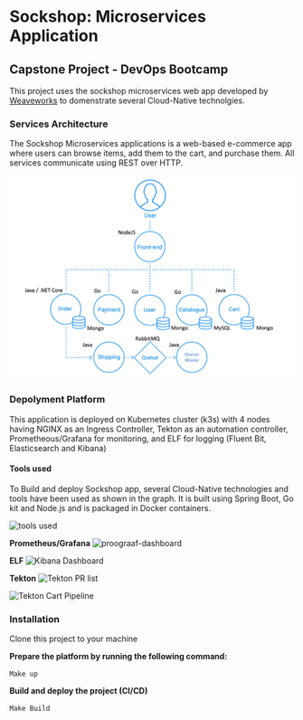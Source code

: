 # Sockshop: Microservices Application
## Capstone Project - DevOps Bootcamp 
This project uses the sockshop microservices web app developed by [Weaveworks](https://www.weave.works/) to domenstrate several Cloud-Native technolgies. 



### Services Architecture 
The Sockshop Microservices applications is a web-based e-commerce app where users can browse items, add them to the cart, and purchase them. All services communicate using REST over HTTP. 

![Services Architectire](https://github.com/microservices-demo/microservices-demo.github.io/blob/HEAD/assets/Architecture.png?raw=true  "Weaveworks Sockshop Architecture")

### Depolyment Platform 
This application is deployed on Kubernetes cluster (k3s)  with 4 nodes having NGINX as an Ingress Controller, Tekton as an automation controller, Prometheous/Grafana for monitoring, and ELF for logging (Fluent Bit, Elasticsearch and Kibana)


#### Tools used
To Build and deploy Sockshop app, several Cloud-Native technologies and tools have been used as shown in the graph. It is built using Spring Boot, Go kit and Node.js and is packaged in Docker containers. 

![tools used](https://user-images.githubusercontent.com/63632708/97748824-22565d00-1aff-11eb-9bfb-42f94151fc8c.png)



**Prometheus/Grafana**
![proograaf-dashboard](https://user-images.githubusercontent.com/63632708/97748916-474ad000-1aff-11eb-9317-a954534927d5.png)



**ELF** 
![Kibana Dashboard](https://user-images.githubusercontent.com/63632708/97749584-5b430180-1b00-11eb-9093-1c224fd45f0d.png)



**Tekton**
![Tekton PR list](https://user-images.githubusercontent.com/63632708/97749802-bbd23e80-1b00-11eb-92b5-fb66db3e0a15.png)


![Tekton Cart Pipeline](https://user-images.githubusercontent.com/63632708/97749814-c096f280-1b00-11eb-9b8d-ee0fd0d2bc2a.png)


### Installation
Clone this project to your machine 

**Prepare the platform by running the following command:**

	Make up 

**Build and deploy the project (CI/CD)**

	Make Build 


	
